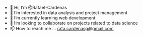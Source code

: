 - 👋 Hi, I’m @Rafael-Cardenas
- 👀 I’m interested in data analysis and project management
- 🌱 I’m currently learning web development 
- 💞️ I’m looking to collaborate on projects related to data science
- 📫 How to reach me ... rafa.cardenasg@gmail.com 
